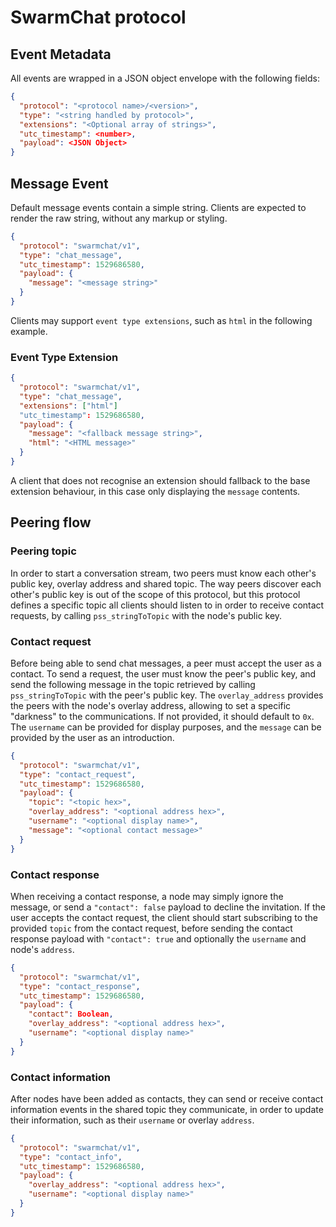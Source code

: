 # SwarmChat protocol

## Event Metadata 

All events are wrapped in a JSON object envelope with the following fields:

```json
{
  "protocol": "<protocol name>/<version>",
  "type": "<string handled by protocol>",
  "extensions": "<Optional array of strings>",
  "utc_timestamp": <number>,
  "payload": <JSON Object>
}
```

## Message Event

Default message events contain a simple string. Clients are expected to render the raw string, without any markup or styling.

```json
{
  "protocol": "swarmchat/v1",
  "type": "chat_message",
  "utc_timestamp": 1529686580,
  "payload": {
    "message": "<message string>"
  }
}
```

Clients may support `event type extensions`, such as `html` in the following example. 

### Event Type Extension 

```json
{
  "protocol": "swarmchat/v1",
  "type": "chat_message",
  "extensions": ["html"]
  "utc_timestamp": 1529686580,
  "payload": {
    "message": "<fallback message string>",
    "html": "<HTML message>"
  }
}
```

A client that does not recognise an extension should fallback to the base extension behaviour, in this case only displaying the `message` contents.


## Peering flow

### Peering topic

In order to start a conversation stream, two peers must know each other's public key, overlay address and shared topic.
The way peers discover each other's public key is out of the scope of this protocol, but this protocol defines a specific topic all clients should listen to in order to receive contact requests, by calling `pss_stringToTopic` with the node's public key.

### Contact request

Before being able to send chat messages, a peer must accept the user as a contact. To send a request, the user must know the peer's public key, and send the following message in the topic retrieved by calling `pss_stringToTopic` with the peer's public key.
The `overlay_address` provides the peers with the node's overlay address, allowing to set a specific "darkness" to the communications. If not provided, it should default to `0x`.
The `username` can be provided for display purposes, and the `message` can be provided by the user as an introduction.

```json
{
  "protocol": "swarmchat/v1",
  "type": "contact_request",
  "utc_timestamp": 1529686580,
  "payload": {
    "topic": "<topic hex>",
    "overlay_address": "<optional address hex>",
    "username": "<optional display name>",
    "message": "<optional contact message>"
  }
}
```

### Contact response

When receiving a contact response, a node may simply ignore the message, or send a `"contact": false` payload to decline the invitation.
If the user accepts the contact request, the client should start subscribing to the provided `topic` from the contact request, before sending the contact response payload with `"contact": true` and optionally the `username` and node's `address`.

```json
{
  "protocol": "swarmchat/v1",
  "type": "contact_response",
  "utc_timestamp": 1529686580,
  "payload": {
    "contact": Boolean,
    "overlay_address": "<optional address hex>",
    "username": "<optional display name>"
  }
}
```

### Contact information

After nodes have been added as contacts, they can send or receive contact information events in the shared topic they communicate, in order to update their information, such as their `username` or overlay `address`.

```json
{
  "protocol": "swarmchat/v1",
  "type": "contact_info",
  "utc_timestamp": 1529686580,
  "payload": {
    "overlay_address": "<optional address hex>",
    "username": "<optional display name>"
  }
}
```

